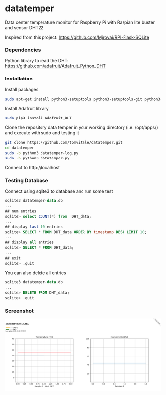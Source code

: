 # datatemper

Data center temperature monitor for Raspberry Pi with Raspian lite buster and sensor DHT22

Inspired from this project: https://github.com/Mjrovai/RPI-Flask-SQLite

### Dependencies
Python library to read the DHT: https://github.com/adafruit/Adafruit_Python_DHT

### Installation
Install packages
```sh
sudo apt-get install python3-setuptools python3-setuptools-git python3-seaborn python3-flask python3-rpi.gpio python3-dev python3-matplotlib python3-pip sqlite3
```

Install Adafruit library
```sh
sudo pip3 install Adafruit_DHT
```

Clone the repository data temper in your working directory (i.e. /opt/apps/) and execute with sudo and testing it
```sh
git clone https://github.com/tomvitale/datatemper.git
cd datatemper
sudo -b python3 datatemper-log.py
sudo -b python3 datatemper.py
```

Connect to http://localhost

### Testing Database
Connect using sqlite3 to database and run some test
```sql
sqlite3 datatemper-data.db
...
## num entries
sqlite> select COUNT(*) from  DHT_data;
...
## display last 10 entries
sqlite> SELECT * FROM DHT_data ORDER BY timestamp DESC LIMIT 10;
...
## display all entries
sqlite> SELECT * FROM DHT_data;
...
## exit
sqlite> .quit
```

You can also delete all entries
```sql
sqlite3 datatemper-data.db
...
sqlite> DELETE FROM DHT_data;
sqlite> .quit
```
### Screenshot
![alt Screenshot](https://raw.githubusercontent.com/tomvitale/datatemper/master/screenshot.png)
